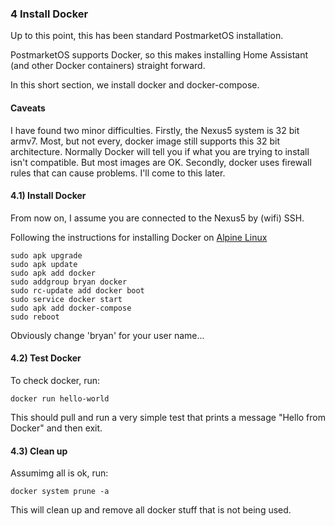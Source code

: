 ### 4 Install Docker

Up to this point, this has been standard PostmarketOS installation.

PostmarketOS supports Docker, so this makes installing Home Assistant (and other Docker containers) straight forward.

 In this short section, we install docker and docker-compose.
 
#### Caveats 

I have found two minor difficulties. Firstly, the Nexus5 system is 32 bit armv7. Most, but not every, docker image still supports this 32 bit architecture. Normally Docker will tell you if what you are trying to install isn't compatible. But most images are OK. Secondly, docker uses firewall rules that can cause problems. I'll come to this later.

#### 4.1) Install Docker

From now on, I assume you are connected to the Nexus5 by (wifi) SSH.

Following the instructions for installing  Docker on [Alpine Linux](https://wiki.alpinelinux.org/wiki/Docker)
```
sudo apk upgrade
sudo apk update
sudo apk add docker
sudo addgroup bryan docker         
sudo rc-update add docker boot
sudo service docker start
sudo apk add docker-compose
sudo reboot
```
Obviously change 'bryan' for your user name...

#### 4.2) Test  Docker

To check docker, run:
```
docker run hello-world
```
This should pull and run a very simple test that prints a message "Hello from Docker" and then exit.

#### 4.3) Clean up

Assumimg all is ok, run:
```
docker system prune -a
``` 
This will clean up and remove all docker stuff that is not being used.

